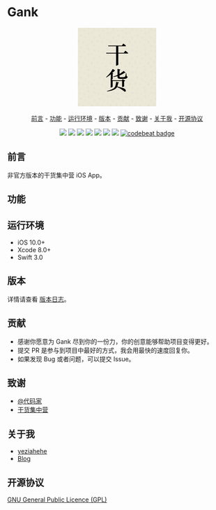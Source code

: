 # Gank

<p align="center">
<a href=""><img src="Gank/Assets.xcassets/AppIcon.appiconset/Icon-60@3x.png"></a>
</p>

<p align="center">
<a href="#前言">前言</a> -
<a href="#功能">功能</a> -
<a href="#运行环境">运行环境</a> -
<a href="#版本">版本</a> -
<a href="#贡献">贡献</a> -
<a href="#致谢">致谢</a> -
<a href="#关于我">关于我</a> -
<a href="#开源协议">开源协议</a>
</p>

<p align="center">
<a href="http://swift.org"><img src="https://img.shields.io/badge/language-swift%203.0-orange.svg"></a>
<a href="https://developer.apple.com/xcode/"><img src="https://img.shields.io/badge/xcode-8.0-46aae6.svg"></a>
<a href="https://developer.apple.com/ios"><img src="https://img.shields.io/badge/platform-iOS%2010+-lightgray.svg"></a>
<a href="https://github.com/yeziahehe/Gank/blob/master/LICENSE"><img src="https://img.shields.io/badge/license-GPL%203.0-blue.svg"></a>
<a href="https://github.com/yeziahehe/Gank/releases"><img src="https://img.shields.io/badge/release-1.0.0-brightgreen.svg"></a>
<a href=""><img src="https://img.shields.io/badge/version-karma-red.svg"></a>
<a href="https://travis-ci.org/yeziahehe/Gank"><img src="https://travis-ci.org/yeziahehe/Gank.svg"></a>
<a href="https://codebeat.co/projects/github-com-yeziahehe-gank"><img alt="codebeat badge" src="https://codebeat.co/badges/109fa6e9-5814-4f3c-a49b-dd0788ebf84b" /></a>
</p>

## 前言

非官方版本的干货集中营 iOS App。

## 功能

## 运行环境

- iOS 10.0+
- Xcode 8.0+
- Swift 3.0

## 版本

详情请查看 [版本日志](https://github.com/yeziahehe/Gank/blob/master/RELEASES.md)。

## 贡献

- 感谢你愿意为 Gank 尽到你的一份力，你的创意能够帮助项目变得更好。
- 提交 PR 是参与到项目中最好的方式，我会用最快的速度回复你。
- 如果发现 Bug 或者问题，可以提交 Issue。

## 致谢

- [@代码家](https://github.com/daimajia)
- [干货集中营](http://gank.io/)

## 关于我

- [yeziahehe](https://github.com/yeziahehe)
- [Blog](http://yeziahehe.com/)

## 开源协议
[GNU General Public Licence (GPL)](https://github.com/yeziahehe/Gank/blob/master/LICENSE)
